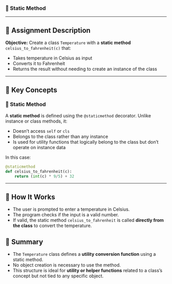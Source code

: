 
### 📄 Static Method 

---

## 🧾 Assignment Description

**Objective:**
Create a class `Temperature` with a **static method** `celsius_to_fahrenheit(c)` that:

* Takes temperature in Celsius as input
* Converts it to Fahrenheit
* Returns the result without needing to create an instance of the class

---

## 🧠 Key Concepts

### 🔹 Static Method

A **static method** is defined using the `@staticmethod` decorator. Unlike instance or class methods, it:

* Doesn’t access `self` or `cls`
* Belongs to the class rather than any instance
* Is used for utility functions that logically belong to the class but don’t operate on instance data

In this case:

```python
@staticmethod
def celsius_to_fahrenheit(c):
    return (int(c) * 9/5) + 32
```

---

## 🧪 How It Works

* The user is prompted to enter a temperature in Celsius.
* The program checks if the input is a valid number.
* If valid, the static method `celsius_to_fahrenheit` is called **directly from the class** to convert the temperature.


## 📌 Summary

* The `Temperature` class defines a **utility conversion function** using a static method.
* No object creation is necessary to use the method.
* This structure is ideal for **utility or helper functions** related to a class’s concept but not tied to any specific object.

